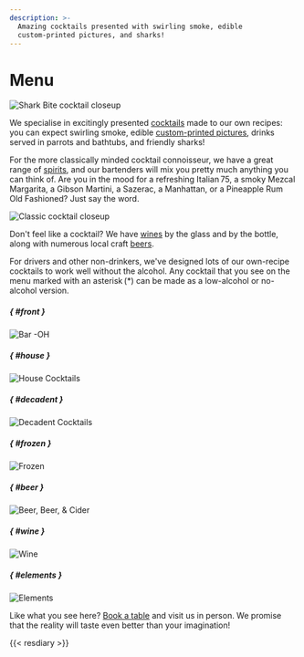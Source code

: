 ```yaml
---
description: >-
  Amazing cocktails presented with swirling smoke, edible
  custom-printed pictures, and sharks!
---
```


# Menu

![Shark Bite cocktail closeup](images/sharkbite.jpeg)

We specialise in excitingly presented [cocktails](#house) made to our
own recipes: you can expect swirling smoke, edible [custom-printed
pictures](../photo/index.md), drinks served in parrots and bathtubs,
and friendly sharks!

For the more classically minded cocktail connoisseur, we have a great
range of [spirits](#elements), and our bartenders will mix you pretty
much anything you can think of.  Are you in the mood for a refreshing
Italian 75, a smoky Mezcal Margarita, a Gibson Martini, a Sazerac, a
Manhattan, or a Pineapple Rum Old Fashioned?  Just say the word.

![Classic cocktail closeup](images/classic.jpeg)

Don't feel like a cocktail?  We have [wines](#wine) by the glass and
by the bottle, along with numerous local craft [beers](#beer).

For drivers and other non-drinkers, we've designed lots of our
own-recipe cocktails to work well without the alcohol.  Any cocktail
that you see on the menu marked with an asterisk (*) can be made as a
low-alcohol or no-alcohol version.

##### { #front }

![Bar -OH](images/menu/front.png)

##### { #house }

![House Cocktails](images/menu/house.png)

##### { #decadent }

![Decadent Cocktails](images/menu/decadent.png)

##### { #frozen }

![Frozen](images/menu/frozen.png)

##### { #beer }

![Beer, Beer, & Cider](images/menu/beer.png)

##### { #wine }

![Wine](images/menu/wine.png)

##### { #elements }

![Elements](images/menu/elements.png)

Like what you see here?  [Book a table](#resdiary) and visit us in
person.  We promise that the reality will taste even better than your
imagination!

{{< resdiary >}}
